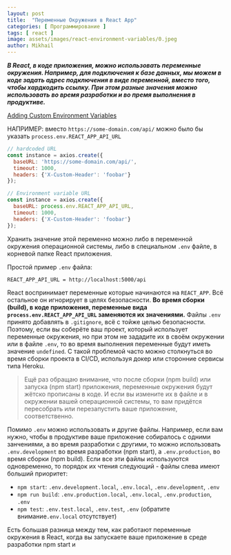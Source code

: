 ```yaml
---
layout: post
title:  "Переменные Окружения в React App"
categories: [ Программирование ]
tags: [ react ]
image: assets/images/react-environment-variables/0.jpeg
author: Mikhail
---
```

***В React, в коде приложения, можно использовать переменные окружения. Например, для подключения к базе данных, мы можем в коде задать адрес подключения в виде переменной, вместо того, чтобы хардкодить ссылку. При этом разные значения можно использовать во время разработки и во премя выполнения в продуктиве.***

[Adding Custom Environment Variables](https://create-react-app.dev/docs/adding-custom-environment-variables/)

НАПРИМЕР: вместо `https://some-domain.com/api/` можно было бы указать `process.env.REACT_APP_API_URL`

```jsx
// hardcoded URL
const instance = axios.create({
  baseURL: 'https://some-domain.com/api/',
  timeout: 1000,
  headers: {'X-Custom-Header': 'foobar'}
});

// Environment variable URL
const instance = axios.create({
  baseURL: process.env.REACT_APP_API_URL,
  timeout: 1000,
  headers: {'X-Custom-Header': 'foobar'}
});
```

Хранить значение этой переменно можно либо в переменной окружения операционной системы, либо в специальном `.env` файле, в корневой папке React приложения.

Простой пример  `.env` файла:

```
REACT_APP_API_URL = http://localhost:5000/api
```

React воспринимает переменные которые начинаются на `REACT_APP`. Всё остальное он игнорирует в целях безопасности. **Во время сборки (build), в коде приложения, переменные вида `process.env.REACT_APP_API_URL` заменяются их значениями.** Файлы `.env` принято добавлять в `.gitignore`, всё с тойже целью безопасности. Поэтому, если вы соберёте ваш проект, который использует переменные окружения, но при этом не зададите их в своём окружении или в файле `.env`, то во время выполнения переменные будут иметь значение `undefined`. С такой проблемой часто можно столкнуться во время сборки проекта в CI/CD, используя докер или сторонние сервисы типа Heroku.

>Ещё раз обращаю внимание, что после сборки (npm build) или запуска (npm start) приложения, переменные окружения будут жётско прописаны в коде. И если вы измените их в файле и в окружении вашей операционной системы, то вам придётся пересобрать или перезапустить ваше приложение, соответственно.

Помимо `.env` можно использовать и другие файлы. Например, если вам нужно, чтобы в продуктиве ваше приложение собиралось с одними занчениями, а во время разработки с другими, то можно использовать `.env.development` во время разработки (npm start), а `.env.production`, во время сборки (npm build). Если все эти файлы используются одновременно, то порядок их чтения следующий - файлы слева имеют больший приоритет:

- `npm start`: `.env.development.local`, `.env.local`, `.env.development`, `.env`
- `npm run build`: `.env.production.local`, `.env.local`, `.env.production`, `.env`
- `npm test`: `.env.test.local`, `.env.test`, `.env` (обратите внимание`.env.local` отсутствует)

Есть большая разница между тем, как работают переменные окружения в React, когда вы запускаете ваше приложение в среде разработки npm start и
